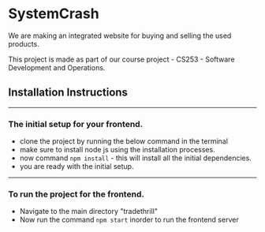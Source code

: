 # SystemCrash

We are making an integrated website for buying and selling the used products.

This project is made as part of our course project - CS253 - Software Development and Operations.

## Installation Instructions
---

###  The initial setup for your frontend.
* clone the project by running the below command in the terminal 
* make sure to install node js using the installation processes.
* now command `npm install`  - this will install all the initial dependencies.
* you are ready with the initial setup.

---

### To run the project for the frontend.
* Navigate to the main directory "tradethrill"
* Now run the command `npm start` inorder to run the frontend server

